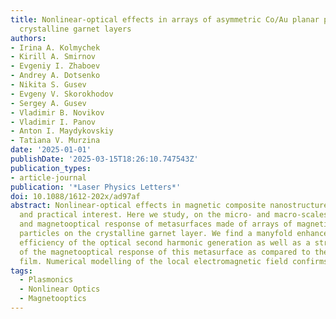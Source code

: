 ```yaml
---
title: Nonlinear-optical effects in arrays of asymmetric Co/Au planar particles on
  crystalline garnet layers
authors:
- Irina A. Kolmychek
- Kirill A. Smirnov
- Evgeniy I. Zhaboev
- Andrey A. Dotsenko
- Nikita S. Gusev
- Evgeny V. Skorokhodov
- Sergey A. Gusev
- Vladimir B. Novikov
- Vladimir I. Panov
- Anton I. Maydykovskiy
- Tatiana V. Murzina
date: '2025-01-01'
publishDate: '2025-03-15T18:26:10.747543Z'
publication_types:
- article-journal
publication: '*Laser Physics Letters*'
doi: 10.1088/1612-202x/ad97af
abstract: Nonlinear-optical effects in magnetic composite nanostructures are of fundamental
  and practical interest. Here we study, on the micro- and macro-scales, the nonlinear-optical
  and magnetooptical response of metasurfaces made of arrays of magnetic Co/Au plasmonic
  particles on the crystalline garnet layer. We find a manyfold enhancement of the
  efficiency of the optical second harmonic generation as well as a strong modification
  of the magnetooptical response of this metasurface as compared to the pure garnet
  film. Numerical modelling of the local electromagnetic field confirms these findings.
tags:
  - Plasmonics
  - Nonlinear Optics
  - Magnetooptics
---
```


